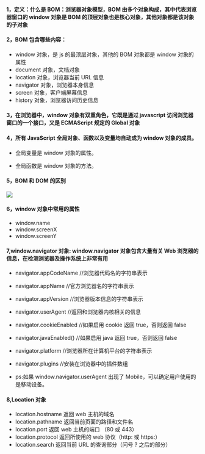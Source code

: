 <!--
 * @Description:window对象常用属性和方法
 * @Author: xiao.zhang
 * @Date: 2020-10-21 17:40:45
 * @LastEditors: xiao.zhang
 * @LastEditTime: 2020-10-21 19:31:07
-->

#### 1，定义：什么是 BOM：浏览器对象模型，BOM 由多个对象构成，其中代表浏览器窗口的 window 对象是 BOM 的顶层对象也是核心对象，其他对象都是该对象的子对象

#### 2，BOM 包含哪些内容：

- window 对象，是 js 的最顶层对象，其他的 BOM 对象都是 window 对象的属性
- document 对象，文档对象
- location 对象，浏览器当前 URL 信息
- navigator 对象，浏览器本身信息
- screen 对象，客户端屏幕信息
- history 对象，浏览器访问历史信息

#### 3，在浏览器中，window 对象有双重角色，它既是通过 javascript 访问浏览器窗口的一个接口，又是 ECMAScript 规定的 Global 对象

#### 4，所有 JavaScript 全局对象、函数以及变量均自动成为 window 对象的成员。

- 全局变量是 window 对象的属性。

- 全局函数是 window 对象的方法。

#### 5，BOM 和 DOM 的区别

![](https://tva1.sinaimg.cn/large/007S8ZIlgy1gjx4hgtpahj30hx0h0dj0.jpg)

#### 6，window 对象中常用的属性

- window.name
- window.screenX
- window.screenY

#### 7,window.navigator 对象: window.navigator 对象包含大量有关 Web 浏览器的信息，在检测浏览器及操作系统上非常有用

- navigator.appCodeName //浏览器代码名的字符串表示

- navigator.appName //官方浏览器名的字符串表示

- navigator.appVersion //浏览器版本信息的字符串表示

- navigator.userAgent //返回和浏览器内核相关的信息

- navigator.cookieEnabled //如果启用 cookie 返回 true，否则返回 false

- navigator.javaEnabled() //如果启用 java 返回 true，否则返回 false

- navigator.platform //浏览器所在计算机平台的字符串表示

- navigator.plugins //安装在浏览器中的插件数组

- ps:如果 window.navigator.userAgent 出现了 Mobile，可以确定用户使用的是移动设备。

#### 8,Location 对象

- location.hostname 返回 web 主机的域名
- location.pathname 返回当前页面的路径和文件名
- location.port 返回 web 主机的端口 （80 或 443）
- location.protocol 返回所使用的 web 协议（http: 或 https:）
- location.search 返回当前 URL 的查询部分（问号 ? 之后的部分）
